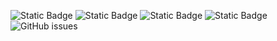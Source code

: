 ![Static Badge](https://img.shields.io/badge/blacklists-60-000000) ![Static Badge](https://img.shields.io/badge/blacklisted-3269834-cc0000) ![Static Badge](https://img.shields.io/badge/whitelisted-2244-00CC00) ![Static Badge](https://img.shields.io/badge/streaming_blacklist-28107-000000) ![GitHub issues](https://img.shields.io/github/issues/fabriziosalmi/blacklists)
